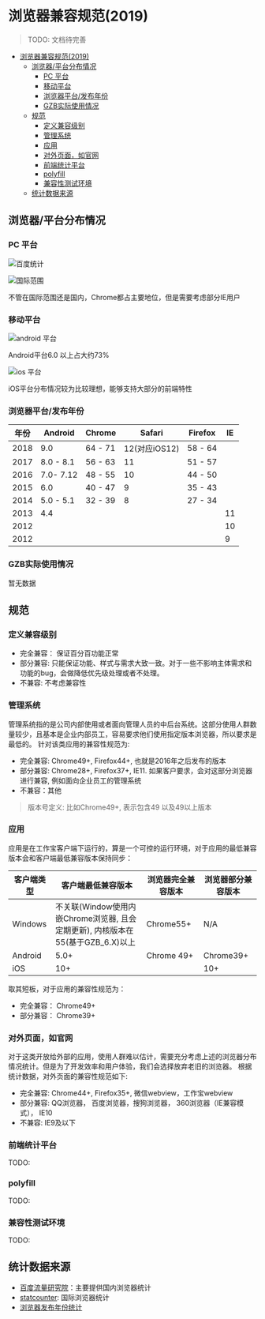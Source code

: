# 浏览器兼容规范(2019)

> TODO: 文档待完善

<!-- TOC -->

- [浏览器兼容规范(2019)](#浏览器兼容规范2019)
  - [浏览器/平台分布情况](#浏览器平台分布情况)
    - [PC 平台](#pc-平台)
    - [移动平台](#移动平台)
    - [浏览器平台/发布年份](#浏览器平台发布年份)
    - [GZB实际使用情况](#gzb实际使用情况)
  - [规范](#规范)
    - [定义兼容级别](#定义兼容级别)
    - [管理系统](#管理系统)
    - [应用](#应用)
    - [对外页面，如官网](#对外页面如官网)
    - [前端统计平台](#前端统计平台)
    - [polyfill](#polyfill)
    - [兼容性测试环境](#兼容性测试环境)
  - [统计数据来源](#统计数据来源)

<!-- /TOC -->

## 浏览器/平台分布情况

### PC 平台

![百度统计](assets/baidu-browser-stat.png)

![国际范围](assets/statcounter-browser-stat.png)

不管在国际范围还是国内，Chrome都占主要地位，但是需要考虑部分IE用户

### 移动平台

![android 平台](assets/baidu-android-stat.png)

Android平台6.0 以上占大约73%

![ios 平台](assets/baidu-ios-stat.png)

iOS平台分布情况较为比较理想，能够支持大部分的前端特性

### 浏览器平台/发布年份

| 年份 | Android | Chrome | Safari | Firefox | IE |
|-----|----|----|---|----|---|
| 2018 | 9.0 |64 - 71 |12(对应iOS12) |58 - 64 | |
| 2017 | 8.0 - 8.1 |56 - 63| 11 | 51 - 57 | |
| 2016 | 7.0- 7.12  |48 - 55| 10 | 44 - 50 | |
| 2015 | 6.0 | 40 - 47| 9 | 35 - 43 | |
| 2014 | 5.0 - 5.1  | 32 - 39| 8 | 27 - 34 | |
| 2013 | 4.4 | |  | | 11 |
| 2012 | ||  | | 10 |
| 2012 | ||  | | 9 |

### GZB实际使用情况

暂无数据

## 规范

### 定义兼容级别

+ 完全兼容： 保证百分百功能正常
+ 部分兼容: 只能保证功能、样式与需求大致一致。对于一些不影响主体需求和功能的bug，会做降低优先级处理或者不处理。
+ 不兼容: 不考虑兼容性


### 管理系统

管理系统指的是公司内部使用或者面向管理人员的中后台系统。这部分使用人群数量较少，且基本是企业内部员工，容易要求他们使用指定版本浏览器，所以要求是最低的。 针对该类应用的兼容性规范为:

+ 完全兼容: Chrome49+, Firefox44+, 也就是2016年之后发布的版本
+ 部分兼容: Chrome28+, Firefox37+, IE11. 如果客户要求，会对这部分浏览器进行兼容, 例如面向企业员工的管理系统
+ 不兼容：其他

> 版本号定义: 比如Chrome49+, 表示包含49 以及49以上版本

### 应用

应用是在工作宝客户端下运行的，算是一个可控的运行环境，对于应用的最低兼容版本会和客户端最低兼容版本保持同步：

| 客户端类型 | 客户端最低兼容版本 | 浏览器完全兼容版本 | 浏览器部分兼容版本 |
|-----------|------------------|-------------------|-------------------|
| Windows   | 不关联(Window使用内嵌Chrome浏览器, 且会定期更新), 内核版本在55(基于GZB_6.X)以上| Chrome55+ | N/A |
| Android | 5.0+ | Chrome 49+ | Chrome39+ |
| iOS | 10+ | | 10+ | N/A |

取其短板，对于应用的兼容性规范为：

+ 完全兼容： Chrome49+
+ 部分兼容： Chrome39+

### 对外页面，如官网

对于这类开放给外部的应用，使用人群难以估计，需要充分考虑上述的浏览器分布情况统计。但是为了开发效率和用户体验，我们会选择放弃老旧的浏览器。 根据统计数据，对外页面的兼容性规范如下:

+ 完全兼容: Chrome44+, Firefox35+, 微信webview，工作宝webview
+ 部分兼容: QQ浏览器， 百度浏览器，搜狗浏览器， 360浏览器（IE兼容模式）， IE10
+ 不兼容: IE9及以下


### 前端统计平台

TODO:

### polyfill

TODO:

### 兼容性测试环境

TODO:

## 统计数据来源

+ [百度流量研究院](http://tongji.baidu.com/data/browser)：主要提供国内浏览器统计
+ [statcounter](http://gs.statcounter.com/): 国际浏览器统计
+ [浏览器发布年份统计](https://en.wikipedia.org/wiki/Timeline_of_web_browsers)